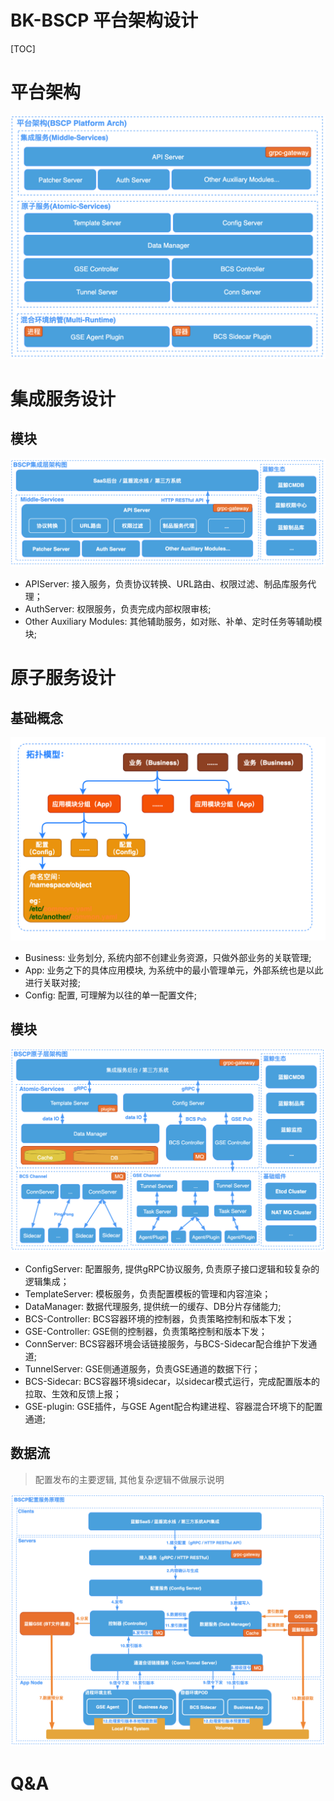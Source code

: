 BK-BSCP 平台架构设计
==========================

[TOC]

# 平台架构

![avatar](./img/platform.png)

# 集成服务设计

## 模块

![avatar](./img/middle-arch.png)

* APIServer: 接入服务，负责协议转换、URL路由、权限过滤、制品库服务代理；
* AuthServer: 权限服务，负责完成内部权限审核;
* Other Auxiliary Modules: 其他辅助服务，如对账、补单、定时任务等辅助模块;

# 原子服务设计

## 基础概念

![avatar](./img/objects.png)

* Business: 业务划分, 系统内部不创建业务资源，只做外部业务的关联管理;
* App: 业务之下的具体应用模块, 为系统中的最小管理单元，外部系统也是以此进行关联对接;
* Config: 配置, 可理解为以往的单一配置文件;

## 模块

![avatar](./img/atomic-arch.png)

* ConfigServer: 配置服务, 提供gRPC协议服务, 负责原子接口逻辑和较复杂的逻辑集成；
* TemplateServer: 模板服务，负责配置模板的管理和内容渲染；
* DataManager: 数据代理服务, 提供统一的缓存、DB分片存储能力;
* BCS-Controller: BCS容器环境的控制器，负责策略控制和版本下发；
* GSE-Controller: GSE侧的控制器，负责策略控制和版本下发；
* ConnServer: BCS容器环境会话链接服务，与BCS-Sidecar配合维护下发通道;
* TunnelServer: GSE侧通道服务，负责GSE通道的数据下行；
* BCS-Sidecar: BCS容器环境sidecar，以sidecar模式运行，完成配置版本的拉取、生效和反馈上报；
* GSE-plugin: GSE插件，与GSE Agent配合构建进程、容器混合环境下的配置通道;

## 数据流
> 配置发布的主要逻辑, 其他复杂逻辑不做展示说明

![avatar](./img/logic.png)

# Q&A
